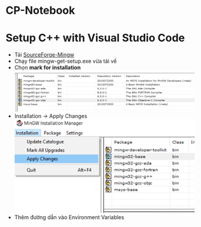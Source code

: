 # CP-Notebook

# Setup C++ with Visual Studio Code

- Tải <a href ="https://sourceforge.net/projects/mingw/">SourceForge-Mingw</a>
- Chạy file mingw-get-setup.exe vừa tải về
- Chọn **mark for installation**
  ![](images/img.png)
- Installation -> Apply Changes
  ![](images/img_1.png)
- Thêm đường dẫn vào Environment Variables